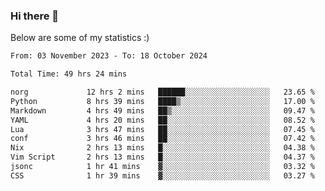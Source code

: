 ### Hi there 👋
Below are some of my statistics :)

<!--START_SECTION:waka-->

```txt
From: 03 November 2023 - To: 18 October 2024

Total Time: 49 hrs 24 mins

norg             12 hrs 2 mins   ██████░░░░░░░░░░░░░░░░░░░   23.65 %
Python           8 hrs 39 mins   ████▒░░░░░░░░░░░░░░░░░░░░   17.00 %
Markdown         4 hrs 49 mins   ██▒░░░░░░░░░░░░░░░░░░░░░░   09.47 %
YAML             4 hrs 20 mins   ██░░░░░░░░░░░░░░░░░░░░░░░   08.52 %
Lua              3 hrs 47 mins   ██░░░░░░░░░░░░░░░░░░░░░░░   07.45 %
conf             3 hrs 46 mins   ██░░░░░░░░░░░░░░░░░░░░░░░   07.42 %
Nix              2 hrs 13 mins   █░░░░░░░░░░░░░░░░░░░░░░░░   04.38 %
Vim Script       2 hrs 13 mins   █░░░░░░░░░░░░░░░░░░░░░░░░   04.37 %
jsonc            1 hr 41 mins    ▓░░░░░░░░░░░░░░░░░░░░░░░░   03.32 %
CSS              1 hr 39 mins    ▓░░░░░░░░░░░░░░░░░░░░░░░░   03.27 %
```

<!--END_SECTION:waka-->

<!--
**KlapenHz/KlapenHz** is a ✨ _special_ ✨ repository because its `README.md` (this file) appears on your GitHub profile.

Here are some ideas to get you started:

- 🔭 I’m currently working on ...
- 🌱 I’m currently learning ...
- 👯 I’m looking to collaborate on ...
- 🤔 I’m looking for help with ...
- 💬 Ask me about ...
- 📫 How to reach me: ...
- 😄 Pronouns: ...
- ⚡ Fun fact: ...
-->
